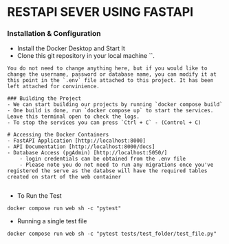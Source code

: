 # RESTAPI SEVER USING FASTAPI


### Installation & Configuration
- Install the Docker Desktop and Start It
- Clone this git repository in your local machine ``.

```
You do not need to change anything here, but if you would like to change the username, password or database name, you can modify it at this point in the `.env` file attached to this project. It has been left attached for convinience. 

### Building the Project
- We can start building our projects by running `docker compose build`
- One build is done, run `docker compose up` to start the services. Leave this terminal open to check the logs.
- To stop the services you can press `Ctrl + C` - (Control + C)

# Accessing the Docker Containers
- FastAPI Application [http://localhost:8000]
- API Documentation [http://localhost:8000/docs]
- Database Access (pgAdmin) [http://localhost:5050/]
    - login credentials can be obtained from the .env file
    - Please note you do not need to run any migrations once you've registered the serve as the databse will have the required tables created on start of the web container


```

- To Run the Test
```
docker compose run web sh -c "pytest"
```

- Running a single test file
```
docker compose run web sh -c "pytest tests/test_folder/test_file.py"
```
